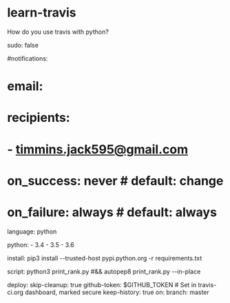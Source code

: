 # learn-travis
How do you use travis with python?

sudo: false

#notifications:
#  email:
#    recipients:
#     - timmins.jack595@gmail.com
#    on_success: never # default: change
#    on_failure: always # default: always

language: python

python:
	- 3.4
	- 3.5
	- 3.6

install: pip3 install --trusted-host pypi.python.org -r requirements.txt

script: python3 print_rank.py #&& autopep8 print_rank.py --in-place

deploy:
  skip-cleanup: true
  github-token: $GITHUB_TOKEN  # Set in travis-ci.org dashboard, marked secure
  keep-history: true
  on:
    branch: master